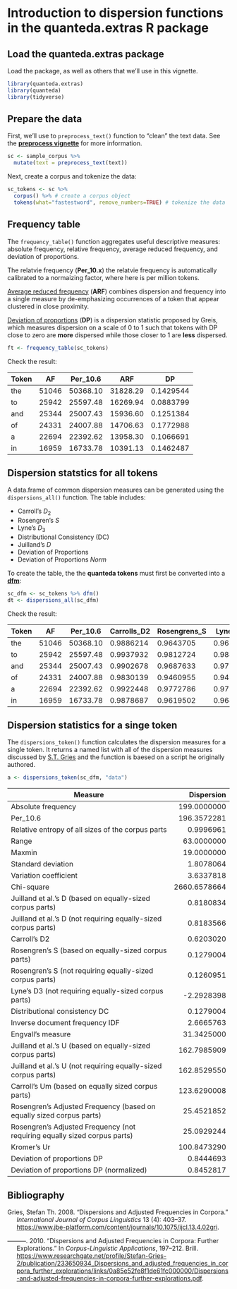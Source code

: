 # Introduction to dispersion functions in the quanteda.extras R package

## Load the quanteda.extras package

Load the package, as well as others that we’ll use in this vignette.

``` r
library(quanteda.extras)
library(quanteda)
library(tidyverse)
```

## Prepare the data

First, we’ll use to `preprocess_text()` function to “clean” the text data. See the **[preprocess vignette](https://cmu-textstat-docs.readthedocs.io/en/latest/quanteda.extras/vignettes/preprocess_introduction.html)** for more information.

``` r
sc <- sample_corpus %>%
  mutate(text = preprocess_text(text))
```

Next, create a corpus and tokenize the data:

``` r
sc_tokens <- sc %>%
  corpus() %>% # create a corpus object
  tokens(what="fastestword", remove_numbers=TRUE) # tokenize the data
```

## Frequency table

The `frequency_table()` function aggregates useful descriptive
measures: absolute frequency, relative frequency, average reduced
frequency, and deviation of proportions.

The relatvie frequency (**Per_10.x**) the relatvie frequency is
automatically calibrated to a normaizing factor, where here is per million tokens.

[Average reduced frequency](https://www.tandfonline.com/doi/abs/10.1076/jqul.9.3.215.14124) (**ARF**) combines dispersion and frequency into a single measure by de-emphasizing occurrences of a token that appear clustered in close proximity.

[Deviation of proportions](https://www.researchgate.net/publication233685362_Dispersions_and_adjusted_frequencies_in_corpora) (**DP**) is a dispersion statistic proposed by Greis, which measures dispersion on a scale of 0 to 1 such that tokens with DP close to zero are **more** dispersed while those closer to 1 are **less** dispersed.

``` r
ft <- frequency_table(sc_tokens)
```

Check the result:

| Token | AF    | Per_10.6 | ARF      | DP        |
|-------|-------|----------|----------|-----------|
| the   | 51046 | 50368.10 | 31828.29 | 0.1429544 |
| to    | 25942 | 25597.48 | 16269.94 | 0.0883799 |
| and   | 25344 | 25007.43 | 15936.60 | 0.1251384 |
| of    | 24331 | 24007.88 | 14706.63 | 0.1772988 |
| a     | 22694 | 22392.62 | 13958.30 | 0.1066691 |
| in    | 16959 | 16733.78 | 10391.13 | 0.1462487 |

## Dispersion statstics for all tokens

A data.frame of common dispersion measures can be generated using the `dispersions_all()` function. The table includes:

- Carroll’s *D*<sub>2</sub>
- Rosengren’s *S*
- Lyne’s *D*<sub>3</sub>
- Distributional Consistency (DC)
- Juilland’s *D*
- Deviation of Proportions
- Deviation of Proportions *Norm*

To create the table, the the **quanteda tokens** must first be converted into a **[dfm](http://quanteda.io/reference/dfm.html)**:

``` r
sc_dfm <- sc_tokens %>% dfm()
dt <- dispersions_all(sc_dfm)
```

Check the result:

| Token | AF    | Per_10.6 | Carrolls_D2 | Rosengrens_S | Lynes_D3  | DC        | Juillands_D | DP        | DP_norm   |
|-------|-------|----------|-------------|--------------|-----------|-----------|-------------|-----------|-----------|
| the   | 51046 | 50368.10 | 0.9886214   | 0.9643705    | 0.9675432 | 0.9629224 | 0.9817403   | 0.1429544 | 0.1430920 |
| to    | 25942 | 25597.48 | 0.9937932   | 0.9812724    | 0.9841870 | 0.9768320 | 0.9876936   | 0.0883799 | 0.0884650 |
| and   | 25344 | 25007.43 | 0.9902678   | 0.9687633    | 0.9732413 | 0.9670243 | 0.9832963   | 0.1251384 | 0.1252588 |
| of    | 24331 | 24007.88 | 0.9830139   | 0.9460955    | 0.9490047 | 0.9465552 | 0.9769251   | 0.1772988 | 0.1774694 |
| a     | 22694 | 22392.62 | 0.9922448   | 0.9772786    | 0.9792415 | 0.9727416 | 0.9858140   | 0.1066691 | 0.1067717 |
| in    | 16959 | 16733.78 | 0.9878687   | 0.9619502    | 0.9642931 | 0.9611510 | 0.9805055   | 0.1462487 | 0.1463894 |

## Dispersion statistics for a singe token

The `dispersions_token()` function calculates the dispersion measures for a single token. It returns a named list with all of the dispersion measures discussed by [S.T. Gries](http://www.stgries.info/research/dispersion/links.html) and the function is baesed on a script he originally authored.

``` r
a <- dispersions_token(sc_dfm, "data")
```
| Measure                                                                   | Dispersion   |
|---------------------------------------------------------------------------|-------------:|
| Absolute frequency                                                        | 199.0000000  |
| Per_10.6                                                                  | 196.3572281  |
| Relative entropy of all sizes of the corpus parts                         | 0.9996961    |
| Range                                                                     | 63.0000000   |
| Maxmin                                                                    | 19.0000000   |
| Standard deviation                                                        | 1.8078064    |
| Variation coefficient                                                     | 3.6337818    |
| Chi-square                                                                | 2660.6578664 |
| Juilland et al.’s D (based on equally-sized corpus parts)                 | 0.8180834    |
| Juilland et al.’s D (not requiring equally-sized corpus parts)            | 0.8183566    |
| Carroll’s D2                                                              | 0.6203020    |
| Rosengren’s S (based on equally-sized corpus parts)                       | 0.1279004    |
| Rosengren’s S (not requiring equally-sized corpus parts)                  | 0.1260951    |
| Lyne’s D3 (not requiring equally-sized corpus parts)                      | -2.2928398   |
| Distributional consistency DC                                             | 0.1279004    |
| Inverse document frequency IDF                                            | 2.6665763    |
| Engvall’s measure                                                         | 31.3425000   |
| Juilland et al.’s U (based on equally-sized corpus parts)                 | 162.7985909  |
| Juilland et al.’s U (not requiring equally-sized corpus parts)            | 162.8529550  |
| Carroll’s Um (based on equally sized corpus parts)                        | 123.6290008  |
| Rosengren’s Adjusted Frequency (based on equally sized corpus parts)      | 25.4521852   |
| Rosengren’s Adjusted Frequency (not requiring equally sized corpus parts) | 25.0929244   |
| Kromer’s Ur                                                               | 100.8473290  |
| Deviation of proportions DP                                               | 0.8444693    |
| Deviation of proportions DP (normalized)                                  | 0.8452817    |

## Bibliography

<div id="refs" class="references csl-bib-body hanging-indent">

<div id="ref-gries2008dispersions" class="csl-entry">

Gries, Stefan Th. 2008. “Dispersions and Adjusted Frequencies in
Corpora.” *International Journal of Corpus Linguistics* 13 (4): 403–37.
<https://www.jbe-platform.com/content/journals/10.1075/ijcl.13.4.02gri>.

</div>

<div id="ref-gries2010dispersions" class="csl-entry">

———. 2010. “Dispersions and Adjusted Frequencies in Corpora: Further
Explorations.” In *Corpus-Linguistic Applications*, 197–212. Brill.
<https://www.researchgate.net/profile/Stefan-Gries-2/publication/233650934_Dispersions_and_adjusted_frequencies_in_corpora_further_explorations/links/0a85e52fe8f1de61fc000000/Dispersions-and-adjusted-frequencies-in-corpora-further-explorations.pdf>.

</div>

</div>
